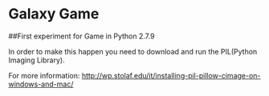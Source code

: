 # Galaxy Game


##First experiment for Game in Python 2.7.9

In order to make this happen you need to download and run the PIL(Python Imaging Library). 

For more information: http://wp.stolaf.edu/it/installing-pil-pillow-cimage-on-windows-and-mac/

